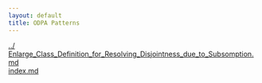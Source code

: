 ```yaml
---
layout: default
title: ODPA Patterns
---
```

  
[../](../)  
[Enlarge_Class_Definition_for_Resolving_Disjointness_due_to_Subsomption.md](./Enlarge_Class_Definition_for_Resolving_Disjointness_due_to_Subsomption.md)  
[index.md](./index.md)  
